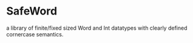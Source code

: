 # SafeWord

a library of finite/fixed sized Word and Int datatypes with clearly defined
cornercase semantics.
